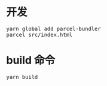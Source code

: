 # 开发
<pre>yarn global add parcel-bundler
parcel src/index.html</pre>

# build 命令
<pre>yarn build</pre>
